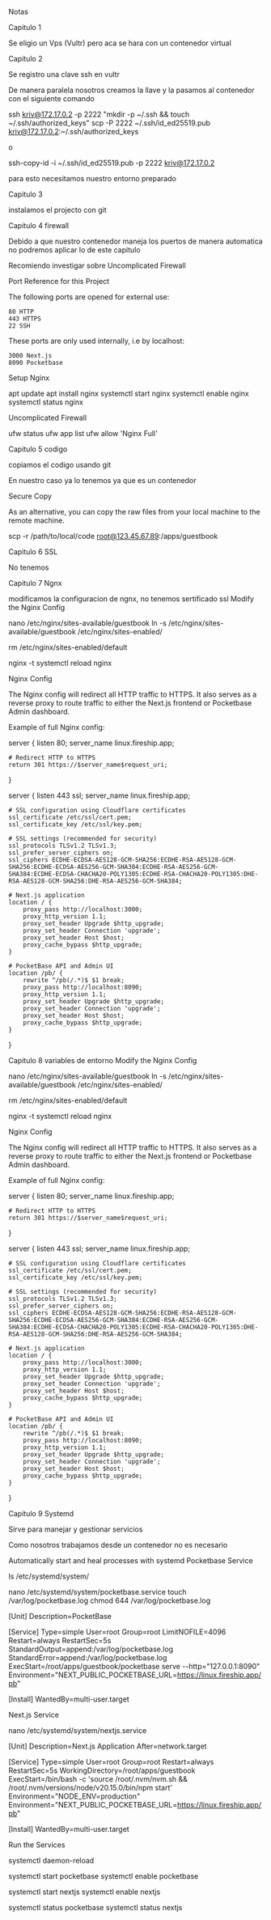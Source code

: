 Notas

Capitulo 1

Se eligio un Vps (Vultr) pero aca se hara con un contenedor virtual

Capitulo 2 

Se registro una clave ssh en vultr

De manera paralela nosotros creamos la llave y la pasamos al contenedor con el siguiente comando


ssh kriv@172.17.0.2 -p 2222 "mkdir -p ~/.ssh && touch ~/.ssh/authorized_keys"
scp -P 2222 ~/.ssh/id_ed25519.pub kriv@172.17.0.2:~/.ssh/authorized_keys

o

ssh-copy-id -i ~/.ssh/id_ed25519.pub -p 2222 kriv@172.17.0.2


para esto necesitamos nuestro entorno preparado

Capitulo 3

instalamos el projecto con git

Capitulo 4 firewall

Debido a que nuestro contenedor maneja los puertos de manera automatica no podremos aplicar lo de este capitulo

Recomiendo investigar sobre  Uncomplicated Firewall


Port Reference for this Project

The following ports are opened for external use:

    80 HTTP
    443 HTTPS
    22 SSH

These ports are only used internally, i.e by localhost:

    3000 Next.js
    8090 Pocketbase

Setup Nginx

apt update
apt install nginx
systemctl start nginx
systemctl enable nginx
systemctl status nginx

Uncomplicated Firewall

ufw status
ufw app list
ufw allow 'Nginx Full'

Capitulo 5 codigo

copiamos el codigo usando git

En nuestro caso ya lo tenemos ya que es un contenedor

Secure Copy

As an alternative, you can copy the raw files from your local machine to the remote machine.

scp -r /path/to/local/code root@123.45.67.89:/apps/guestbook

Capitulo 6 SSL

No tenemos

Capitulo 7 Ngnx

modificamos la configuracion de ngnx, no tenemos sertificado ssl
Modify the Nginx Config

nano /etc/nginx/sites-available/guestbook
ln -s /etc/nginx/sites-available/guestbook /etc/nginx/sites-enabled/

rm /etc/nginx/sites-enabled/default

nginx -t
systemctl reload nginx

Nginx Config

The Nginx config will redirect all HTTP traffic to HTTPS. It also serves as a reverse proxy to route traffic to either the Next.js frontend or Pocketbase Admin dashboard.

Example of full Nginx config:

server {
    listen 80;
    server_name linux.fireship.app;
    
    # Redirect HTTP to HTTPS
    return 301 https://$server_name$request_uri;
}

server {
    listen 443 ssl;
    server_name linux.fireship.app;

    # SSL configuration using Cloudflare certificates
    ssl_certificate /etc/ssl/cert.pem;
    ssl_certificate_key /etc/ssl/key.pem;

    # SSL settings (recommended for security)
    ssl_protocols TLSv1.2 TLSv1.3;
    ssl_prefer_server_ciphers on;
    ssl_ciphers ECDHE-ECDSA-AES128-GCM-SHA256:ECDHE-RSA-AES128-GCM-SHA256:ECDHE-ECDSA-AES256-GCM-SHA384:ECDHE-RSA-AES256-GCM-SHA384:ECDHE-ECDSA-CHACHA20-POLY1305:ECDHE-RSA-CHACHA20-POLY1305:DHE-RSA-AES128-GCM-SHA256:DHE-RSA-AES256-GCM-SHA384;

    # Next.js application
    location / {
        proxy_pass http://localhost:3000;
        proxy_http_version 1.1;
        proxy_set_header Upgrade $http_upgrade;
        proxy_set_header Connection 'upgrade';
        proxy_set_header Host $host;
        proxy_cache_bypass $http_upgrade;
    }

    # PocketBase API and Admin UI
    location /pb/ {
        rewrite ^/pb(/.*)$ $1 break;
        proxy_pass http://localhost:8090;
        proxy_http_version 1.1;
        proxy_set_header Upgrade $http_upgrade;
        proxy_set_header Connection 'upgrade';
        proxy_set_header Host $host;
        proxy_cache_bypass $http_upgrade;
    }
}

Capitulo 8 variables de entorno 
Modify the Nginx Config

nano /etc/nginx/sites-available/guestbook
ln -s /etc/nginx/sites-available/guestbook /etc/nginx/sites-enabled/

rm /etc/nginx/sites-enabled/default

nginx -t
systemctl reload nginx

Nginx Config

The Nginx config will redirect all HTTP traffic to HTTPS. It also serves as a reverse proxy to route traffic to either the Next.js frontend or Pocketbase Admin dashboard.

Example of full Nginx config:

server {
    listen 80;
    server_name linux.fireship.app;
    
    # Redirect HTTP to HTTPS
    return 301 https://$server_name$request_uri;
}

server {
    listen 443 ssl;
    server_name linux.fireship.app;

    # SSL configuration using Cloudflare certificates
    ssl_certificate /etc/ssl/cert.pem;
    ssl_certificate_key /etc/ssl/key.pem;

    # SSL settings (recommended for security)
    ssl_protocols TLSv1.2 TLSv1.3;
    ssl_prefer_server_ciphers on;
    ssl_ciphers ECDHE-ECDSA-AES128-GCM-SHA256:ECDHE-RSA-AES128-GCM-SHA256:ECDHE-ECDSA-AES256-GCM-SHA384:ECDHE-RSA-AES256-GCM-SHA384:ECDHE-ECDSA-CHACHA20-POLY1305:ECDHE-RSA-CHACHA20-POLY1305:DHE-RSA-AES128-GCM-SHA256:DHE-RSA-AES256-GCM-SHA384;

    # Next.js application
    location / {
        proxy_pass http://localhost:3000;
        proxy_http_version 1.1;
        proxy_set_header Upgrade $http_upgrade;
        proxy_set_header Connection 'upgrade';
        proxy_set_header Host $host;
        proxy_cache_bypass $http_upgrade;
    }

    # PocketBase API and Admin UI
    location /pb/ {
        rewrite ^/pb(/.*)$ $1 break;
        proxy_pass http://localhost:8090;
        proxy_http_version 1.1;
        proxy_set_header Upgrade $http_upgrade;
        proxy_set_header Connection 'upgrade';
        proxy_set_header Host $host;
        proxy_cache_bypass $http_upgrade;
    }
}

Capitulo 9 Systemd

Sirve para manejar y gestionar  servicios

Como nosotros trabajamos desde un contenedor no es necesario

Automatically start and heal processes with systemd
Pocketbase Service

ls /etc/systemd/system/

nano /etc/systemd/system/pocketbase.service
touch /var/log/pocketbase.log
chmod 644 /var/log/pocketbase.log

[Unit]
Description=PocketBase

[Service]
Type=simple
User=root
Group=root
LimitNOFILE=4096
Restart=always
RestartSec=5s
StandardOutput=append:/var/log/pocketbase.log
StandardError=append:/var/log/pocketbase.log
ExecStart=/root/apps/guestbook/pocketbase serve --http="127.0.0.1:8090"
Environment="NEXT_PUBLIC_POCKETBASE_URL=https://linux.fireship.app/pb"

[Install]
WantedBy=multi-user.target

Next.js Service

nano /etc/systemd/system/nextjs.service

[Unit]
Description=Next.js Application
After=network.target

[Service]
Type=simple
User=root
Group=root
Restart=always
RestartSec=5s
WorkingDirectory=/root/apps/guestbook
ExecStart=/bin/bash -c 'source /root/.nvm/nvm.sh && /root/.nvm/versions/node/v20.15.0/bin/npm start'
Environment="NODE_ENV=production"
Environment="NEXT_PUBLIC_POCKETBASE_URL=https://linux.fireship.app/pb"

[Install]
WantedBy=multi-user.target

Run the Services

systemctl daemon-reload

systemctl start pocketbase
systemctl enable pocketbase

systemctl start nextjs
systemctl enable nextjs

systemctl status pocketbase
systemctl status nextjs

